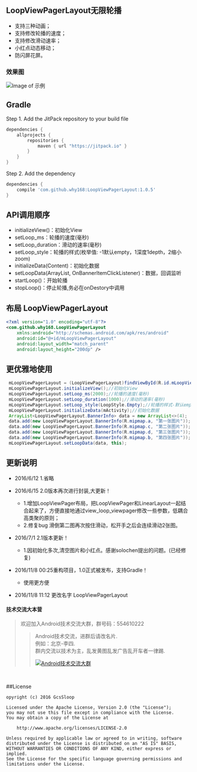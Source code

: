 ## LoopViewPagerLayout无限轮播

* 支持三种动画；
* 支持修改轮播的速度；
* 支持修改滑动速率；
* 小红点动态移动；
* 防闪屏花屏。


### 效果图 
![Image of 示例](https://raw.githubusercontent.com/why168/LoopViewPager/master/LoopViewPager/art/sample.gif)



Gradle
------------
Step 1. Add the JitPack repository to your build file

```groovy
dependencies {
    allprojects {
		repositories {
			maven { url "https://jitpack.io" }
		}
	}
}
```
Step 2. Add the dependency

```groovy
dependencies {
    compile 'com.github.why168:LoopViewPagerLayout:1.0.5'
}
```

## API调用顺序

* initializeView()：初始化View
* setLoop_ms：轮播的速度(毫秒)
* setLoop_duration：滑动的速率(毫秒)
* setLoop_style：轮播的样式(枚举值: -1默认empty，1深度1depth，2缩小zoom)
* initializeData(Content)：初始化数据
* setLoopData(ArrayList<BannerInfo>, OnBannerItemClickListener)：数据，回调监听
* startLoop()：开始轮播
* stopLoop()：停止轮播,务必在onDestory中调用



## 布局 LoopViewPagerLayout

```xml 
<?xml version="1.0" encoding="utf-8"?>
<com.github.why168.LoopViewPagerLayout
    xmlns:android="http://schemas.android.com/apk/res/android"
    android:id="@+id/mLoopViewPagerLayout"
    android:layout_width="match_parent"
    android:layout_height="200dp" />

```



## 更优雅地使用
```java 
 mLoopViewPagerLayout = (LoopViewPagerLayout)findViewById(R.id.mLoopViewPagerLayout);
 mLoopViewPagerLayout.initializeView();//初始化View
 mLoopViewPagerLayout.setLoop_ms(2000);//轮播的速度(毫秒)
 mLoopViewPagerLayout.setLoop_duration(1000);//滑动的速率(毫秒)
 mLoopViewPagerLayout.setLoop_style(LoopStyle.Empty);//轮播的样式-默认empty
 mLoopViewPagerLayout.initializeData(mActivity);//初始化数据
 ArrayList<LoopViewPagerLayout.BannerInfo> data = new ArrayList<>(4);
 data.add(new LoopViewPagerLayout.BannerInfo(R.mipmap.a, "第一张图片"));
 data.add(new LoopViewPagerLayout.BannerInfo(R.mipmap.c, "第二张图片"));
 data.add(new LoopViewPagerLayout.BannerInfo(R.mipmap.d, "第三张图片"));
 data.add(new LoopViewPagerLayout.BannerInfo(R.mipmap.b, "第四张图片"));
 mLoopViewPagerLayout.setLoopData(data, this);

```



## 更新说明

* 2016/6/12
1.省略

* 2016/6/15 2.0版本再次进行封装,大更新！
	* 1.增加LoopViewPager布局，把LoopViewPager和LinearLayout一起结合起来了，方便直接地通过view_loop_viewpager修改一些参数，低耦合高类聚的原则；
	* 2.修复bug 滑倒第二图再次按住滑动，松开手之后会连续滑动2张图。

* 2016/7/1 2.1版本更新！
	* 1.因初始化多次,清空图片和小红点。感谢solochen提出的问题。(已经修复)

* 2016/11/8 00:25重构项目，1.0正式被发布，支持Gradle！
	* 使用更方便
	
* 2016/11/8 11:12 更改名字 LoopViewPagerLayout


#### 技术交流大本营
>欢迎加入Android技术交流大群，群号码：554610222
> > Android技术交流，进群后请改名片.<br>例如：北京-李四.<br>群内交流以技术为主，乱发黄图乱发广告乱开车者一律踢.
> >
> ><a target="_blank" href="http://shang.qq.com/wpa/qunwpa?idkey=3fe01fcf10b71c29729a7b016477ceb899a6eb057e8c89cf1ea7b6773a477393"><img border="0" src="http://pub.idqqimg.com/wpa/images/group.png" alt="Android技术交流大群" title="Android技术交流大群"></a>

<br>

##License

```
opyright (c) 2016 GcsSloop

Licensed under the Apache License, Version 2.0 (the "License");
you may not use this file except in compliance with the License.
You may obtain a copy of the License at

    http://www.apache.org/licenses/LICENSE-2.0

Unless required by applicable law or agreed to in writing, software
distributed under the License is distributed on an "AS IS" BASIS,
WITHOUT WARRANTIES OR CONDITIONS OF ANY KIND, either express or implied.
See the License for the specific language governing permissions and
limitations under the License.
```





